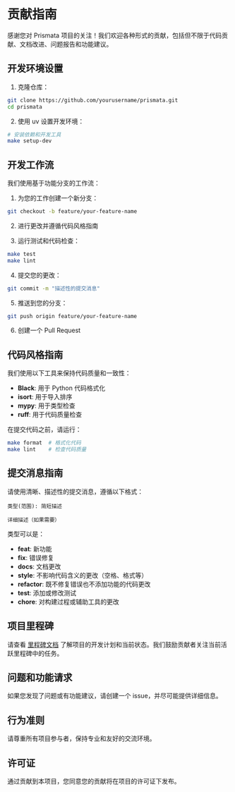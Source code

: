 # 贡献指南

感谢您对 Prismata 项目的关注！我们欢迎各种形式的贡献，包括但不限于代码贡献、文档改进、问题报告和功能建议。

## 开发环境设置

1. 克隆仓库：

```bash
git clone https://github.com/yourusername/prismata.git
cd prismata
```

2. 使用 uv 设置开发环境：

```bash
# 安装依赖和开发工具
make setup-dev
```

## 开发工作流

我们使用基于功能分支的工作流：

1. 为您的工作创建一个新分支：

```bash
git checkout -b feature/your-feature-name
```

2. 进行更改并遵循代码风格指南

3. 运行测试和代码检查：

```bash
make test
make lint
```

4. 提交您的更改：

```bash
git commit -m "描述性的提交消息"
```

5. 推送到您的分支：

```bash
git push origin feature/your-feature-name
```

6. 创建一个 Pull Request

## 代码风格指南

我们使用以下工具来保持代码质量和一致性：

- **Black**: 用于 Python 代码格式化
- **isort**: 用于导入排序
- **mypy**: 用于类型检查
- **ruff**: 用于代码质量检查

在提交代码之前，请运行：

```bash
make format  # 格式化代码
make lint    # 检查代码质量
```

## 提交消息指南

请使用清晰、描述性的提交消息，遵循以下格式：

```
类型(范围): 简短描述

详细描述（如果需要）
```

类型可以是：
- **feat**: 新功能
- **fix**: 错误修复
- **docs**: 文档更改
- **style**: 不影响代码含义的更改（空格、格式等）
- **refactor**: 既不修复错误也不添加功能的代码更改
- **test**: 添加或修改测试
- **chore**: 对构建过程或辅助工具的更改

## 项目里程碑

请查看 [里程碑文档](docs/milestones.md) 了解项目的开发计划和当前状态。我们鼓励贡献者关注当前活跃里程碑中的任务。

## 问题和功能请求

如果您发现了问题或有功能建议，请创建一个 issue，并尽可能提供详细信息。

## 行为准则

请尊重所有项目参与者，保持专业和友好的交流环境。

## 许可证

通过贡献到本项目，您同意您的贡献将在项目的许可证下发布。
